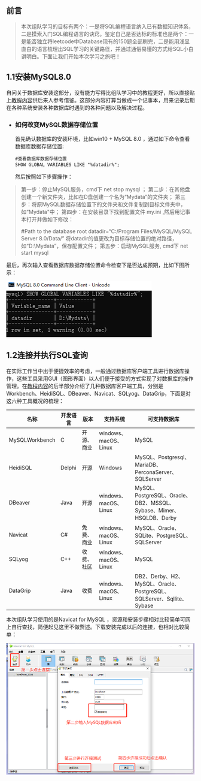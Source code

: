 ## 前言

> 本次组队学习的目标有两个：一是将SQL编程语言纳入已有数据知识体系，二是摸索入门SQL编程语言的诀窍。鉴定自己是否达标的标准也是两个：一是能否独立将leetcode中Database现有的150题全部刷完，二是能用浅显直白的语言梳理出SQL学习的关键路径，并通过通俗易懂的方式给SQL小白讲明白。下面让我们开始本次学习之旅吧！

## 1.1安装MySQL8.0

自问关于数据库安装这部分，没有能力写得比组队学习中的教程更好，所以直接贴上[教程内容](http://datawhale.club/t/topic/478)供后来人参考借鉴。这部分内容打算当做成一个记事本，用来记录后期在各种系统安装各种数据库时遇到的各种问题以及解决过程。

- ### 如何改变MySQL数据存储位置

  首先确认数据库的安装环境，比如win10 + MySQL 8.0 ，通过如下命令查看数据库数据存储位置:

  ```mysql
  #查看数据库数据存储位置
  SHOW GLOBAL VARIABLES LIKE "%datadir%";
  ```

  然后按照如下步骤操作：

> 第一步：停止MySQL服务，cmd下 net stop mysql ；
> 第二步：在其他盘创建一个新文件夹，比如在D盘创建一个名为“Mydata”的文件夹；
> 第三步：将原MySQL数据存储位置下的文件夹和文件复制到目标文件夹中，如“Mydata"中；
> 第四步：在安装目录下找到配置文件 my.ini ,然后用记事本打开并做如下修改：
>
> #Path to the database root
> datadir=“C:/Program Files/MySQL/MySQL Server 8.0/Data/”
> 将datadir的值更改为目标存储位置的绝对路径，如“D:\Mydata”，保存配置文件；
> 第五步：启动MySQL服务, cmd下 net start mysql

最后，再次输入查看数据库数据存储位置命令检查下是否达成预期，比如下图所示：

![1607961413926](.\assets\1607961413926.png)

## 1.2连接并执行SQL查询

在实际工作当中出于便捷效率的考虑，一般通过数据库客户端工具进行数据库操作，这些工具采用GUI（图形界面）以人们便于接受的方式实现了对数据库的操作管理。在[教程内容](http://datawhale.club/t/topic/478)的后半部分介绍了几种数据库客户端工具，分别是Workbench、HeidiSQL、DBeaver、Navicat、SQLyog、DataGrip，下面是对这六种工具概况的梳理：

| 名称           | 开发语言 | 版本       | 支持系统              | 可支持数据库                                                 |
| -------------- | -------- | ---------- | --------------------- | ------------------------------------------------------------ |
| MySQLWorkbench | C        | 开源、商业 | windows、macOS、Linux | MySQL                                                        |
| HeidiSQL       | Delphi   | 开源       | Windows               | MySQL、Postgresql、MariaDB、PerconaServer、SQLServer         |
| DBeaver        | Java     | 开源       | windows、macOS、Linux | MySQL、PostgreSQL、Oracle、DB2、MSSQL、Sybase、Mimer、HSQLDB、Derby |
| Navicat        | C#       | 免费、商业 | windows、macOS、Linux | MySQL、Oracle、SQLite、PostgreSQL、SQLServer                 |
| SQLyog         | C++      | 收费、社区 | windows、macOS、Linux | MySQL                                                        |
| DataGrip       | Java     | 收费       | windows、macOS、Linux | DB2、Derby、H2、MySQL、Oracle、PostgreSQL、SQLServer、Sqllite、Sybase |

本次组队学习使用的是Navicat for MySQL ，资源和安装步骤相对比较简单可网上自行查找，简便起见这里不做赘述。下载安装完成以后的连接，也相对比较简单：

![1607964746481](.\assets\1607964746481.png)



